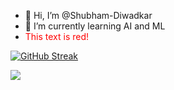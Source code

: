 - 👋 Hi, I’m @Shubham-Diwadkar
- 🌱 I’m currently learning AI and ML
- <font color="red">This text is red!</font>

[![GitHub Streak](https://streak-stats.demolab.com/?user=Shubham-Diwadkar&theme=python-dark)](https://git.io/streak-stats)

[![](https://visitcount.itsvg.in/api?id=Shubham-Diwadkar&label=Profile%20Views&color=1&pretty=true)](https://visitcount.itsvg.in)

<!---
Shubham-Diwadkar/Shubham-Diwadkar is a ✨ special ✨ repository because its `README.md` (this file) appears on your GitHub profile.
You can click the Preview link to take a look at your changes.
--->
